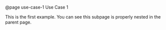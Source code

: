 @page use-case-1 Use Case 1

This is the first example. You can see this subpage is properly nested in the parent page.
